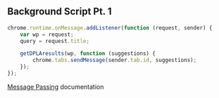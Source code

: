 ##  Background Script Pt. 1

```js
chrome.runtime.onMessage.addListener(function (request, sender) {
    var wp = request;
    query = request.title;

    getDPLAresults(wp, function (suggestions) {
        chrome.tabs.sendMessage(sender.tab.id, suggestions);
    });
});
```

[Message Passing](https://developer.chrome.com/extensions/messaging) documentation
